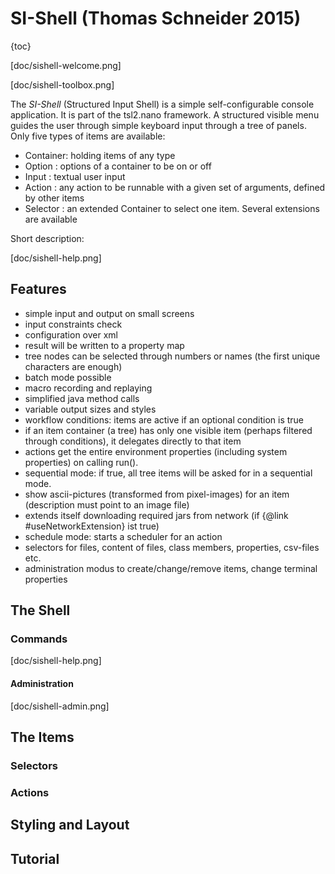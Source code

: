# SI-Shell (Thomas Schneider 2015)

{toc}

[doc/sishell-welcome.png]

[doc/sishell-toolbox.png]

The *SI-Shell* (Structured Input Shell) is a simple self-configurable console application. It is part of the tsl2.nano framework. A structured visible menu guides the user through simple keyboard input through a tree of panels. Only five types of items are available:

- Container: holding items of any type
- Option   : options of a container to be on or off
- Input    : textual user input
- Action   : any action to be runnable with a given set of arguments, defined by other items
- Selector : an extended Container to select one item. Several extensions are available

Short description:

[doc/sishell-help.png]

## Features

- simple input and output on small screens
- input constraints check
- configuration over xml
- result will be written to a property map
- tree nodes can be selected through numbers or names (the first unique characters are enough)
- batch mode possible
- macro recording and replaying
- simplified java method calls
- variable output sizes and styles
- workflow conditions: items are active if an optional condition is true
- if an item container (a tree) has only one visible item (perhaps filtered through conditions), it delegates directly to that item
- actions get the entire environment properties (including system properties) on calling run().
- sequential mode: if true, all tree items will be asked for in a sequential mode.
- show ascii-pictures (transformed from pixel-images) for an item (description must point to an image file)
- extends itself downloading required jars from network (if {@link #useNetworkExtension} ist true)
- schedule mode: starts a scheduler for an action
- selectors for files, content of files, class members, properties, csv-files etc.
- administration modus to create/change/remove items, change terminal properties

## The Shell

### Commands

[doc/sishell-help.png]

#### Administration

[doc/sishell-admin.png]

## The Items

### Selectors

### Actions

## Styling and Layout

## Tutorial
